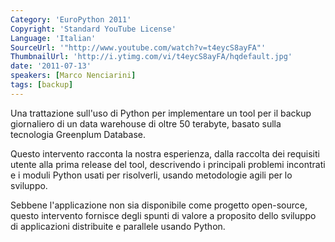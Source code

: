```yaml
---
Category: 'EuroPython 2011'
Copyright: 'Standard YouTube License'
Language: 'Italian'
SourceUrl: '"http://www.youtube.com/watch?v=t4eycS8ayFA"'
ThumbnailUrl: 'http://i.ytimg.com/vi/t4eycS8ayFA/hqdefault.jpg'
date: '2011-07-13'
speakers: [Marco Nenciarini]
tags: [backup]
---
```

Una trattazione sull'uso di Python per implementare un tool per il backup
giornaliero di un data warehouse di oltre 50 terabyte, basato sulla tecnologia
Greenplum Database.

Questo intervento racconta la nostra esperienza, dalla raccolta dei requisiti
utente alla prima release del tool, descrivendo i principali problemi
incontrati e i moduli Python usati per risolverli, usando metodologie agili
per lo sviluppo.

Sebbene l'applicazione non sia disponibile come progetto open-source, questo
intervento fornisce degli spunti di valore a proposito dello sviluppo di
applicazioni distribuite e parallele usando Python.

